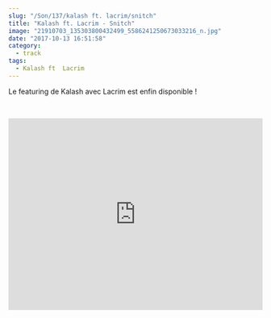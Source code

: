 ```yaml
--- 
slug: "/Son/137/kalash ft. lacrim/snitch"
title: "Kalash ft. Lacrim - Snitch"
image: "21910703_135303800432499_5586241250673033216_n.jpg"
date: "2017-10-13 16:51:58"
category:
  - track
tags:
  - Kalash ft  Lacrim
---
```

<p>Le featuring de Kalash avec Lacrim est enfin disponible !</p><br/><p><iframe src="https://open.spotify.com/embed/track/1iFxopCZEDxqOyusE43qMj"
              width="100%" height="380" frameborder="0" allowtransparency="true"></iframe></p>